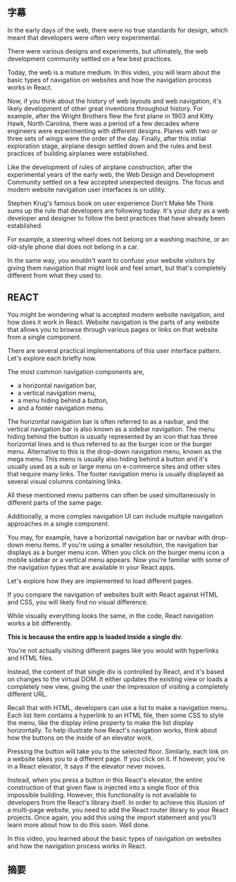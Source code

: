 ## 字幕

In the early days of the web, there were no true standards for design, which meant that developers were often very experimental. 

There were various designs and experiments, but ultimately, the web development community settled on a few best practices. 

Today, the web is a mature medium. In this video, you will learn about the basic types of navigation on websites and how the navigation process works in React. 

Now, if you think about the history of web layouts and web navigation, it's likely development of other great inventions throughout history. For example, after the Wright Brothers flew the first plane in 1903 and Kitty Hawk, North Carolina, there was a period of a few decades where engineers were experimenting with different designs. Planes with two or three sets of wings were the order of the day. Finally, after this initial exploration stage, airplane design settled down and the rules and best practices of building airplanes were established. 

Like the development of rules of airplane construction, after the experimental years of the early web, the Web Design and Development Community settled on a few accepted unexpected designs. The focus and modern website navigation user interfaces is on utility. 

Stephen Krug's famous book on user experience Don't Make Me Think sums up the rule that developers are following today. It's your duty as a web developer and designer to follow the best practices that have already been established. 

For example, a steering wheel does not belong on a washing machine, or an old-style phone dial does not belong in a car. 

In the same way, you wouldn't want to confuse your website visitors by giving them navigation that might look and feel smart, but that's completely different from what they used to. 


## REACT

You might be wondering what is accepted modern website navigation, and how does it work in React. Website navigation is the parts of any website that allows you to browse through various pages or links on that website from a single component. 

There are several practical implementations of this user interface pattern. Let's explore each briefly now. 

The most common navigation components are, 

- a horizontal navigation bar, 
- a vertical navigation menu, 
- a menu hiding behind a button, 
- and a footer navigation menu. 

The horizontal navigation bar is often referred to as a navbar, and the vertical navigation bar is also known as a sidebar navigation. The menu hiding behind the button is usually represented by an icon that has three horizontal lines and is thus referred to as the burger icon or the burger menu. Alternative to this is the drop-down navigation menu, known as the mega menu. This menu is usually also hiding behind a button and it's usually used as a sub or large menu on e-commerce sites and other sites that require many links. The footer navigation menu is usually displayed as several visual columns containing links. 

All these mentioned menu patterns can often be used simultaneously in different parts of the same page. 

Additionally, a more complex navigation UI can include multiple navigation approaches in a single component. 

You may, for example, have a horizontal navigation bar or navbar with drop-down menu items. If you're using a smaller resolution, the navigation bar displays as a burger menu icon. When you click on the burger menu icon a mobile sidebar or a vertical menu appears. Now you're familiar with some of the navigation types that are available in your React apps. 

Let's explore how they are implemented to load different pages.

If you compare the navigation of websites built with React against HTML and CSS, you will likely find no visual difference. 

While visually everything looks the same, in the code, React navigation works a bit differently. 

**This is because the entire app is loaded inside a single div**. 

You're not actually visiting different pages like you would with hyperlinks and HTML files. 

Instead, the content of that single div is controlled by React, and it's based on changes to the virtual DOM. It either updates the existing view or loads a completely new view, giving the user the impression of visiting a completely different URL. 

Recall that with HTML, developers can use a list to make a navigation menu. Each list item contains a hyperlink to an HTML file, then some CSS to style the menu, like the display inline property to make the list display horizontally. To help illustrate how React's navigation works, think about how the buttons on the inside of an elevator work. 

Pressing the button will take you to the selected floor. Similarly, each link on a website takes you to a different page. If you click on it. If however, you're in a React elevator, It says if the elevator never moves. 

Instead, when you press a button in this React's elevator, the entire construction of that given flaw is injected into a single floor of this impossible building. However, this functionality is not available to developers from the React's library itself. In order to achieve this illusion of a multi-page website, you need to add the React router library to your React projects. Once again, you add this using the import statement and you'll learn more about how to do this soon. Well done. 

In this video, you learned about the basic types of navigation on websites and how the navigation process works in React.

## 摘要